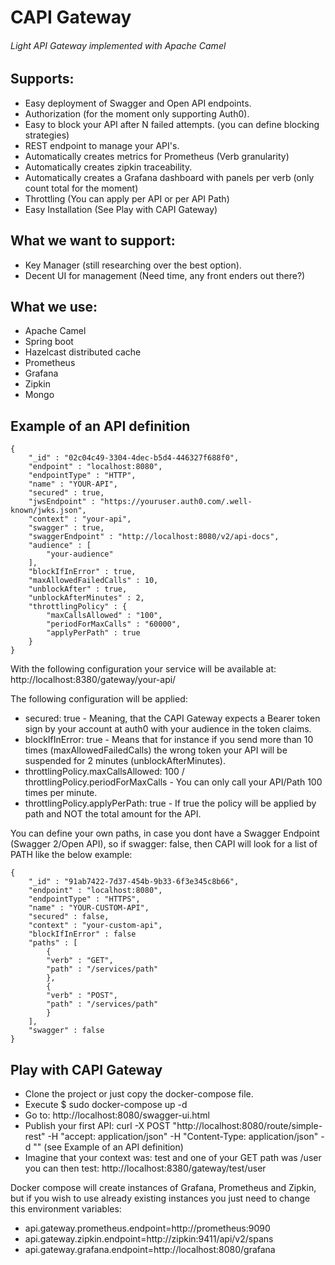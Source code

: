 # CAPI Gateway
###### Light API Gateway implemented with Apache Camel

## Supports:
* Easy deployment of Swagger and Open API endpoints.
* Authorization (for the moment only supporting Auth0).
* Easy to block your API after N failed attempts. (you can define blocking strategies)
* REST endpoint to manage your API's.
* Automatically creates metrics for Prometheus (Verb granularity)
* Automatically creates zipkin traceability.
* Automatically creates a Grafana dashboard with panels per verb (only count total for the moment)
* Throttling (You can apply per API or per API Path)
* Easy Installation (See Play with CAPI Gateway)

## What we want to support:
* Key Manager (still researching over the best option).
* Decent UI for management (Need time, any front enders out there?)

## What we use:
* Apache Camel
* Spring boot
* Hazelcast distributed cache
* Prometheus
* Grafana
* Zipkin
* Mongo

## Example of an API definition

    {
        "_id" : "02c04c49-3304-4dec-b5d4-446327f688f0",
        "endpoint" : "localhost:8080",
        "endpointType" : "HTTP",
        "name" : "YOUR-API",
        "secured" : true,
        "jwsEndpoint" : "https://youruser.auth0.com/.well-known/jwks.json",
        "context" : "your-api",
        "swagger" : true,
        "swaggerEndpoint" : "http://localhost:8080/v2/api-docs",
        "audience" : [ 
            "your-audience"
        ],
        "blockIfInError" : true,
        "maxAllowedFailedCalls" : 10,
        "unblockAfter" : true,
        "unblockAfterMinutes" : 2,
        "throttlingPolicy" : {
            "maxCallsAllowed" : "100",
            "periodForMaxCalls" : "60000",
            "applyPerPath" : true
        }
    }

With the following configuration your service will be available at: http://localhost:8380/gateway/your-api/

The following configuration will be applied:
* secured: true - Meaning, that the CAPI Gateway expects a Bearer token sign by your account at auth0 with your audience in the token claims.
* blockIfInError: true - Means that for instance if you send more than 10 times (maxAllowedFailedCalls) the wrong token your API will be suspended for 2 minutes (unblockAfterMinutes).
* throttlingPolicy.maxCallsAllowed: 100 / throttlingPolicy.periodForMaxCalls - You can only call your API/Path 100 times per minute.
* throttlingPolicy.applyPerPath: true - If true the policy will be applied by path and NOT the total amount for the API.

You can define your own paths, in case you dont have a Swagger Endpoint (Swagger 2/Open API), so if swagger: false, then CAPI will look for a list of PATH like the below example:

    {
        "_id" : "91ab7422-7d37-454b-9b33-6f3e345c8b66",
        "endpoint" : "localhost:8080",
        "endpointType" : "HTTPS",
        "name" : "YOUR-CUSTOM-API",
        "secured" : false,
        "context" : "your-custom-api",
        "blockIfInError" : false
        "paths" : [ 
            {
            "verb" : "GET",
            "path" : "/services/path"
            },
            {
            "verb" : "POST",
            "path" : "/services/path"
            }
        ],
        "swagger" : false
    }

## Play with CAPI Gateway
* Clone the project or just copy the docker-compose file.
* Execute
    $ sudo docker-compose up -d
* Go to: http://localhost:8080/swagger-ui.html
* Publish your first API: 
    curl -X POST "http://localhost:8080/route/simple-rest" -H "accept: application/json" -H "Content-Type: application/json" -d "<your-api>" (see Example of an API definition)
* Imagine that your context was: test and one of your GET path was /user you can then test: http://localhost:8380/gateway/test/user

Docker compose will create instances of Grafana, Prometheus and Zipkin, but if you wish to use already existing instances you just need to change this environment variables:

* api.gateway.prometheus.endpoint=http://prometheus:9090
* api.gateway.zipkin.endpoint=http://zipkin:9411/api/v2/spans
* api.gateway.grafana.endpoint=http://localhost:8080/grafana

